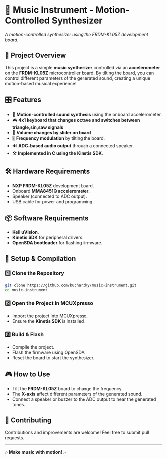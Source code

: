 # 🎵 Music Instrument - Motion-Controlled Synthesizer

*A motion-controlled synthesizer using the FRDM-KL05Z development board.*

## 🚀 Project Overview
This project is a simple **music synthesizer** controlled via an **accelerometer** on the **FRDM-KL05Z** microcontroller board. By tilting the board, you can control different parameters of the generated sound, creating a unique motion-based musical experience!

## 🎛 Features
- 🎵 **Motion-controlled sound synthesis** using the onboard accelerometer.
- 🎮 **4x1 keyboard that changes octave and switches between triangle,sin,saw signals**
- 🎵 **Volume changes by slider on board**
- 🎚 **Frequency modulation** by tilting the board.
- 🔊 **ADC-based audio output** through a connected speaker.
- 🛠 **Implemented in C using the Kinetis SDK**.

## 🛠 Hardware Requirements
- **NXP FRDM-KL05Z** development board.
- Onboard **MMA8451Q accelerometer**.
- Speaker (connected to ADC output).
- USB cable for power and programming.

## 📦 Software Requirements
- **Keil uVision**.
- **Kinetis SDK** for peripheral drivers.
- **OpenSDA bootloader** for flashing firmware.

## 🔧 Setup & Compilation
### 1️⃣ Clone the Repository
```sh
git clone https://github.com/kucharzky/music-instrument.git
cd music-instrument
```
### 2️⃣ Open the Project in MCUXpresso
- Import the project into MCUXpresso.
- Ensure the **Kinetis SDK** is installed.

### 3️⃣ Build & Flash
- Compile the project.
- Flash the firmware using OpenSDA.
- Reset the board to start the synthesizer.

## 🎮 How to Use
- Tilt the **FRDM-KL05Z** board to change the frequency.
- The **X-axis** affect different parameters of the generated sound.
- Connect a speaker or buzzer to the ADC output to hear the generated tones.

## 🤝 Contributing
Contributions and improvements are welcome! Feel free to submit pull requests.

---
🎶 **Make music with motion!** 🎶
